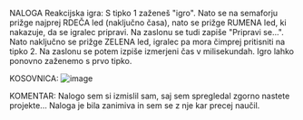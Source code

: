 NALOGA Reakcijska igra: S tipko 1 zaženeš "igro". Nato se na semaforju prižge najprej RDEČA led (naključno časa), nato se prižge RUMENA led, ki nakazuje, da se igralec pripravi. Na zaslonu se tudi zapiše "Pripravi se...". Nato naključno se prižge ZELENA led, igralec pa mora čimprej pritisniti na tipko 2. Na zaslonu se potem izpiše izmerjeni čas v milisekundah. Igro lahko ponovno zaženemo s prvo tipko.

KOSOVNICA:
![image](https://github.com/user-attachments/assets/412816b2-284e-433f-a288-d2a6f3e13470)

KOMENTAR:
Nalogo sem si izmislil sam, saj sem spregledal zgorno nastete projekte... Naloga je bila zanimiva in sem se z nje kar precej naučil. 
